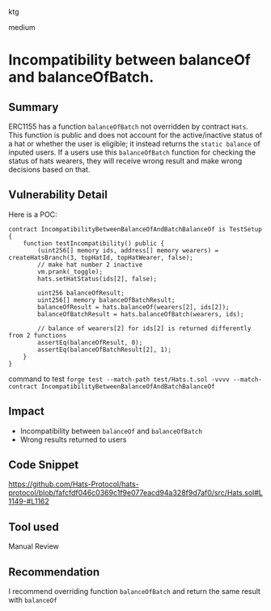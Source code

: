 ktg

medium

# Incompatibility between balanceOf and balanceOfBatch.

## Summary
ERC1155 has a function `balanceOfBatch` not overridden by contract `Hats`. This function is public and does not account for the active/inactive status of a hat or whether the user is eligible; it instead returns the `static balance` of inputed users. 
If a users use this `balanceOfBatch` function for checking the status of hats wearers, they will receive wrong result and make wrong decisions based on that.

## Vulnerability Detail
Here is a POC:
```solidity
contract IncompatibilityBetweenBalanceOfAndBatchBalanceOf is TestSetup {
    function testIncompatibility() public {
        (uint256[] memory ids, address[] memory wearers) = createHatsBranch(3, topHatId, topHatWearer, false);
        // make hat number 2 inactive
        vm.prank(_toggle);
        hats.setHatStatus(ids[2], false);

        uint256 balanceOfResult;
        uint256[] memory balanceOfBatchResult;
        balanceOfResult = hats.balanceOf(wearers[2], ids[2]);
        balanceOfBatchResult = hats.balanceOfBatch(wearers, ids);

        // balance of wearers[2] for ids[2] is returned differently from 2 functions
        assertEq(balanceOfResult, 0);
        assertEq(balanceOfBatchResult[2], 1);
    }
}
``` 
command to test `forge test --match-path test/Hats.t.sol -vvvv --match-contract IncompatibilityBetweenBalanceOfAndBatchBalanceOf`

## Impact
- Incompatibility between `balanceOf` and `balanceOfBatch`
- Wrong results returned to users

## Code Snippet
https://github.com/Hats-Protocol/hats-protocol/blob/fafcfdf046c0369c1f9e077eacd94a328f9d7af0/src/Hats.sol#L1149-#L1162
## Tool used

Manual Review

## Recommendation
I recommend overriding function `balanceOfBatch` and return the same result with `balanceOf`
